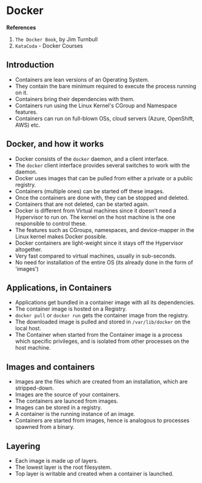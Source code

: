 # Docker

**References**

1. `The Docker Book`, by Jim Turnbull
2. `KataCoda` - Docker Courses


## Introduction

* Containers are lean versions of an Operating System.
* They contain the bare minimum required to execute the process running on it.
* Containers bring their dependencies with them.
* Containers run using the Linux Kernel's CGroup and Namespace features.
* Containers can run on full-blown OSs, cloud servers (Azure, OpenShift, AWS)  etc.

## Docker, and how it works

* Docker consists of the `docker` daemon, and a client interface.
* The `docker` client interface provides several switches to work with the daemon.
* Docker uses images that can be pulled from either a private or a public registry.
* Containers (multiple ones) can be started off these images.
* Once the containers are done with, they can be stopped and deleted.
* Containers that are not deleted, can be started again.
* Docker is different from Virtual machines since it doesn't need a Hypervisor to run on. The kernel on the host machine is the one responsible to control these.
* The features such as CGroups, namespaces, and device-mapper in the Linux kernel makes Docker possible.
* Docker containers are light-weight since it stays off the Hypervisor altogether.
* Very fast compared to virtual machines, usually in sub-seconds.
* No need for installation of the entire OS (its already done in the form of 'images')


## Applications, in Containers

* Applications get bundled in a container image with all its dependencies.
* The container image is hosted on a Registry.
* `docker pull` or `docker run` gets the container image from the registry.
* The downloaded image is pulled and stored in `/var/lib/docker` on the local host.
* The Container when started from the Container image is a process which specific privileges, and is isolated from other processes on the host machine.

## Images and containers
* Images are the files which are created from an installation, which are stripped-down.
* Images are the source of your containers. 
* The containers are launced from images.
* Images can be stored in a registry.
* A container is the running instance of an image.
* Containers are started from images, hence is analogous to processes spawned from a binary.


## Layering
* Each image is made up of layers.
* The lowest layer is the root filesystem.
* Top layer is writable and created when a container is launched.

